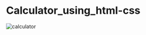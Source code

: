 # Calculator_using_html-css

![calculator](https://github.com/RohitRana208/Calculator_using_html-css/assets/135816247/91825e77-5a63-40cd-89c3-9058a64df7c3)
